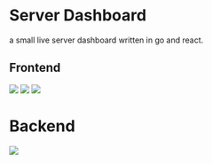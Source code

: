# Server Dashboard

a small live server dashboard written in go and react.

## Frontend
![](https://img.shields.io/badge/Framework-React-informational?style=for-the-badge&logo=react&color=61DAFB)
![](https://img.shields.io/badge/Web-TypeScript-informational?style=for-the-badge&logo=typescript&color=3178C6)
![](https://img.shields.io/badge/Web-Boostrap-informational?style=for-the-badge&logo=bootstrap&color=7952B3)

# Backend
![](https://img.shields.io/badge/Language-Go-informational?style=for-the-badge&logo=go&color=00ADD8)
